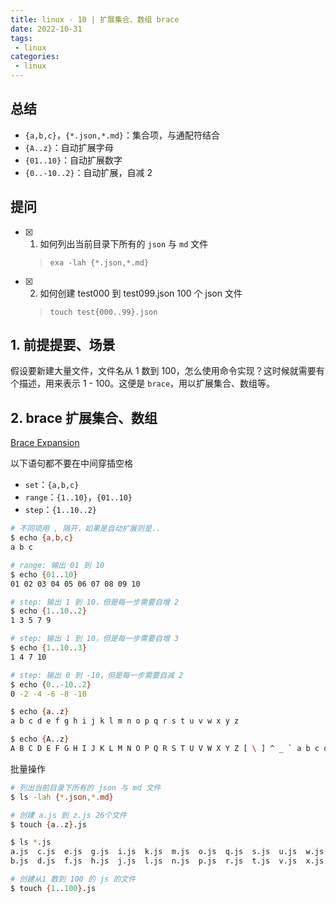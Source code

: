 ```yaml
---
title: linux - 10 | 扩展集合、数组 brace
date: 2022-10-31
tags:
 - linux
categories: 
 - linux
---
```



## 总结
- `{a,b,c}`，`{*.json,*.md}`：集合项，与通配符结合
- `{A..z}`：自动扩展字母
- `{01..10}`：自动扩展数字
- `{0..-10..2}`：自动扩展，自减 2 




## 提问
- [x] 1. 如何列出当前目录下所有的 `json` 与 `md` 文件
  > `exa -lah {*.json,*.md}`
- [x] 2. 如何创建 test000 到 test099.json 100 个 json 文件
  > `touch test{000..99}.json`


<!-- ## 疑问
- [ ] 1. -->




## 1. 前提提要、场景
假设要新建大量文件，文件名从 1 数到 100，怎么使用命令实现？这时候就需要有个描述，用来表示 1 - 100。这便是 `brace`，用以扩展集合、数组等。




## 2. brace 扩展集合、数组
[Brace Expansion](https://www.gnu.org/software/bash/manual/bash.html#Brace-Expansion)

以下语句都不要在中间穿插空格
- `set`：`{a,b,c}`
- `range`：`{1..10}`，`{01..10}`
- `step`：`{1..10..2}`

```bash
# 不同项用 , 隔开，如果是自动扩展则是..
$ echo {a,b,c}
a b c

# range: 输出 01 到 10
$ echo {01..10}
01 02 03 04 05 06 07 08 09 10

# step: 输出 1 到 10，但是每一步需要自增 2
$ echo {1..10..2}
1 3 5 7 9

# step: 输出 1 到 10，但是每一步需要自增 3
$ echo {1..10..3}
1 4 7 10

# step: 输出 0 到 -10，但是每一步需要自减 2
$ echo {0..-10..2}
0 -2 -4 -6 -8 -10

$ echo {a..z}
a b c d e f g h i j k l m n o p q r s t u v w x y z

$ echo {A..z}   
A B C D E F G H I J K L M N O P Q R S T U V W X Y Z [ \ ] ^ _ ` a b c d e f g h i j k l m n o p q r s t u v w x y z
```

批量操作
```bash
# 列出当前目录下所有的 json 与 md 文件
$ ls -lah {*.json,*.md}

# 创建 a.js 到 z.js 26个文件
$ touch {a..z}.js

$ ls *.js
a.js  c.js  e.js  g.js  i.js  k.js  m.js  o.js  q.js  s.js  u.js  w.js  y.js
b.js  d.js  f.js  h.js  j.js  l.js  n.js  p.js  r.js  t.js  v.js  x.js  z.js

# 创建从1 数到 100 的 js 的文件
$ touch {1..100}.js

```